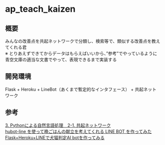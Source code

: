 # ap_teach_kaizen

## 概要

みんなの改善点を共起ネットワークで分類し、検索等で、類似する改善点を教えてくれる君  
※ とりあえずできてからデータはもらえばいいから、”参考”でやっているように青空文庫の適当な文書でやって、表現できるまで実装する

## 開発環境

Flask + Heroku + LineBot（あくまで暫定的なインタフェース） + 共起ネットワーク

## 参考

[3. Pythonによる自然言語処理　2-1. 共起ネットワーク](https://qiita.com/y_itoh/items/7aa33ba0b1e30b3ea33d)  
[hubot-line を使って晩ごはんの献立を考えてくれる LINE BOT を作ってみた](https://qiita.com/sfus/items/86084f84706a3a41b3cd)  
[Flask+Heroku+LINEで犬猫判定AI botを作ってみる](https://medium.com/lsc-psd/flask-heroku-line%E3%81%A7%E7%8A%AC%E7%8C%AB%E5%88%A4%E5%AE%9Aai-bot%E3%82%92%E4%BD%9C%E3%81%A3%E3%81%A6%E3%81%BF%E3%82%8B-bf561cff96b6)  



